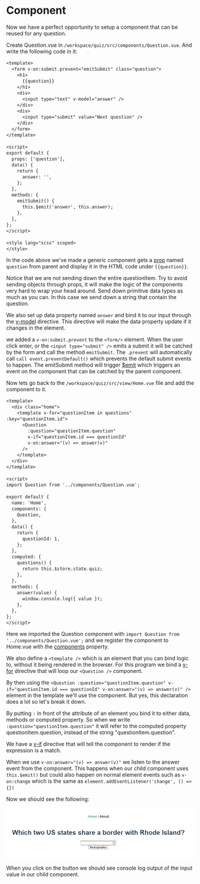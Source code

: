 # Component

Now we have a perfect opportunity to setup a component that can be reused for any question.

Create Question.vue in `/workspace/quiz/src/components/Question.vue`. And write the following code in it:

```vue
<template>
  <form v-on:submit.prevent="emitSubmit" class="question">
    <h1>
      {{question}}
    </h1>
    <div>
      <input type="text" v-model="answer" />
    </div>
    <div>
      <input type="submit" value="Next question" />
    </div>
  </form>
</template>

<script>
export default {
  props: ['question'],
  data() {
    return {
      answer: '',
    };
  },
  methods: {
    emitSubmit() {
      this.$emit('answer', this.answer);
    },
  },
};
</script>

<style lang="scss" scoped>
</style>
```

In the code above we've made a generic component gets a [prop](https://v3.vuejs.org/guide/component-props.html) named `question` from parent and display it in the HTML code under `{{question}}`.

Notice that we are not sending down the entire questionItem. Try to avoid sending objects through props, it will make the logic of the components very hard to wrap your head around. Send down primitive data types as much as you can.
In this case we send down a string that contain the question.

We also set up data property named `answer` and bind it to our input through the [v-model](https://v3.vuejs.org/api/directives.html#v-model) directive. This directive will make the data property update if it changes in the element.

we added a `v-on:submit.prevent` to the `<form/>` element. When the user click enter, or the `<input type="submit" />` emits a submit it will be catched by the form and call the method `emitSubmit`. The `.prevent` will automatically call `call event.preventDefault()` which prevents the default submit events to happen. The emitSubmit method will trigger [$emit](https://v3.vuejs.org/api/instance-methods.html#emit) which triggers an event on the component that can be catched by the parent component.

Now lets go back to the `/workspace/quiz/src/view/Home.vue` file and add the component to it.
```vue
<template>
  <div class="home">
    <template v-for="questionItem in questions" :key="questionItem.id">
      <Question
        :question="questionItem.question"
        v-if="questionItem.id === questionId"
        v-on:answer="(v) => answer(v)"
      />
    </template>
  </div>
</template>

<script>
import Question from '../components/Question.vue';

export default {
  name: 'Home',
  components: {
    Question,
  },
  data() {
    return {
      questionId: 1,
    };
  },
  computed: {
    questions() {
      return this.$store.state.quiz;
    },
  },
  methods: {
    answer(value) {
      window.console.log({ value });
    },
  },
};
</script>
```

Here we imported the Question component with `import Question from '../components/Question.vue';` and we register the component to Home.vue with the [components](https://v3.vuejs.org/api/options-assets.html#components) property.

We also define a `<template />` which is an element that you can bind logic to, without it being rendered in the browser. For this program we bind a [v-for](https://v3.vuejs.org/guide/list.html#list-rendering) directive that will loop our `<Question />` component.

By then using the `<Question :question="questionItem.question" v-if="questionItem.id === questionId" v-on:answer="(v) => answer(v)" />` element in the template we'll use the component. But yes, this declaration does a lot so let's break it down.

By putting `:` in front of the attribute of an element you bind it to either data, methods or computed property. So when we write `:question="questionItem.question"` it will refer to the computed property questionItem.question, instead of the string "questionItem.question".

We have a [v-if](https://v3.vuejs.org/guide/conditional.html#v-if) directive that will tell the component to render if the expression is a match.

When we use `v-on:answer="(v) => answer(v)"` we listen to the answer event from the component. This happens when our child component uses `this.$emit()` but could also happen on normal element events such as `v-on:change` which is the same as `element.addEventListener('change', () => {})`

Now we should see the following:

![First Component](https://raw.githubusercontent.com/Kansuler/vue3-introduction-course/master/XX_assets/30_using_question_component.PNG)

When you click on the button we should see console log output of the input value in our child component.
